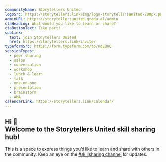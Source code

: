 ```yaml
---
communityName: Storytellers United
logoSrc: https://storytellers.link/img/logo-storytellersunited-200px.png
adminURL: https://storytellersunited.gradu.al/admin
ctaHeading: What would you like to learn or share?
ctaButtonText: Take part!
subLink:
  text: join Storytellers United
  href: https://storytellers.link/invite/
typeformSrc: https://form.typeform.com/to/nqEQHQ
sessionTypes:
  - peer sharing
  - salon
  - conversation
  - workshop
  - lunch & learn
  - talk
  - one-on-one
  - presentation
  - brainstorm
  - AMA
calendarLink: https://storytellers.link/calendar/
---
```


## Hi 👋 <br /> Welcome to the Storytellers United skill sharing hub!

This is a space to express things you’d like to learn and share with others in the community. Keep an eye on the [#skillsharing channel](https://app.slack.com/client/T14SUV8BA/C016WE6ADA9) for updates. 